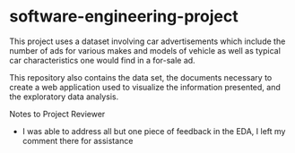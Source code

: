 # software-engineering-project

This project uses a dataset involving car advertisements which include the number of ads for various makes and models of vehicle as well as typical car characteristics one would find in a for-sale ad.

This repository also contains the data set, the documents necessary to create a web application used to visualize the information presented, and the exploratory data analysis.

Notes to Project Reviewer
- I was able to address all but one piece of feedback in the EDA, I left my comment there for assistance
